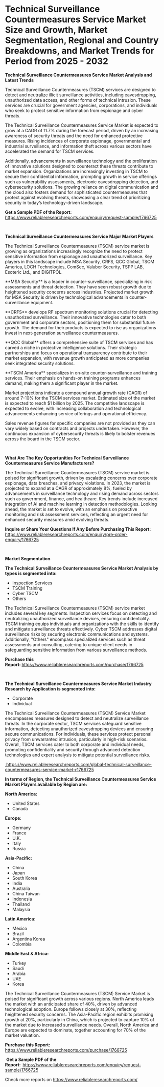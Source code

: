 <p><h1>Technical Surveillance Countermeasures Service Market Size and Growth, Market Segmentation, Regional and Country Breakdowns, and Market Trends for Period from 2025 -  2032</h1></p><p><strong>Technical Surveillance Countermeasures Service Market Analysis and Latest Trends</strong></p>
<p><p>Technical Surveillance Countermeasures (TSCM) services are designed to detect and neutralize illicit surveillance activities, including eavesdropping, unauthorized data access, and other forms of technical intrusion. These services are crucial for government agencies, corporations, and individuals who seek to protect sensitive information from espionage and cyber threats.</p><p>The Technical Surveillance Countermeasures Service Market is expected to grow at a CAGR of 11.7% during the forecast period, driven by an increasing awareness of security threats and the need for enhanced protective measures. Rising incidences of corporate espionage, governmental and industrial surveillance, and information theft across various sectors have accelerated the demand for TSCM services. </p><p>Additionally, advancements in surveillance technology and the proliferation of innovative solutions designed to counteract these threats contribute to market expansion. Organizations are increasingly investing in TSCM to secure their confidential information, prompting growth in service offerings such as vulnerability assessments, electronic eavesdropping detection, and cybersecurity solutions. The growing reliance on digital communication and the cloud also fosters demand for sophisticated countermeasures that protect against evolving threats, showcasing a clear trend of prioritizing security in today’s technology-driven landscape.</p></p>
<p><strong>Get a Sample PDF of the Report:&nbsp;</strong> <a href="https://www.reliableresearchreports.com/enquiry/request-sample/1766725?utm_campaign=3110&utm_medium=2&utm_source=Github&utm_content=ia&utm_term=11032025&utm_id=technical-surveillance-countermeasures-service">https://www.reliableresearchreports.com/enquiry/request-sample/1766725</a></p>
<p>&nbsp;</p>
<p><strong>Technical Surveillance Countermeasures Service Major Market Players</strong></p>
<p><p>The Technical Surveillance Countermeasures (TSCM) service market is growing as organizations increasingly recognize the need to protect sensitive information from espionage and unauthorized surveillance. Key players in this landscape include MSA Security, CRFS, QCC Global, TSCM America, LOCH Technologies, ComSec, Valuber Security, TSPP LAB, Esoteric Ltd., and DIGITPOL.</p><p>**MSA Security** is a leader in counter-surveillance, specializing in risk assessments and threat detection. They have seen robust growth due to heightened security concerns across industries. Projected market growth for MSA Security is driven by technological advancements in counter-surveillance equipment.</p><p>**CRFS** develops RF spectrum monitoring solutions crucial for detecting unauthorized surveillance. Their innovative technologies cater to both government and corporate sectors, positioning them for substantial future growth. The demand for their products is expected to rise as organizations invest in next-generation surveillance countermeasures.</p><p>**QCC Global** offers a comprehensive suite of TSCM services and has carved a niche in protective intelligence solutions. Their strategic partnerships and focus on operational transparency contribute to their market expansion, with revenue growth anticipated as more companies seek integrated security solutions.</p><p>**TSCM America** specializes in on-site counter-surveillance and training services. Their emphasis on hands-on training programs enhances demand, making them a significant player in the market.</p><p>Market projections indicate a compound annual growth rate (CAGR) of around 7-10% for the TSCM services market. Estimated size of the market is expected to reach $1 billion by 2025. The competitive landscape is expected to evolve, with increasing collaboration and technological advancements enhancing service offerings and operational efficiency. </p><p>Sales revenue figures for specific companies are not provided as they can vary widely based on contracts and projects undertaken. However, the continuous expansion of cybersecurity threats is likely to bolster revenues across the board in the TSCM sector.</p></p>
<p>&nbsp;</p>
<p><strong>What Are The Key Opportunities For Technical Surveillance Countermeasures Service Manufacturers?</strong></p>
<p><p>The Technical Surveillance Countermeasures (TSCM) service market is poised for significant growth, driven by escalating concerns over corporate espionage, data breaches, and privacy violations. In 2023, the market is projected to expand at a CAGR of approximately 8%, fueled by advancements in surveillance technology and rising demand across sectors such as government, finance, and healthcare. Key trends include increased integration of AI and machine learning in detection methodologies. Looking ahead, the market is set to evolve, with an emphasis on proactive monitoring and risk assessment services, reflecting an urgent need for enhanced security measures amid evolving threats.</p></p>
<p><strong>Inquire or Share Your Questions If Any Before Purchasing This Report:</strong> <a href="https://www.reliableresearchreports.com/enquiry/pre-order-enquiry/1766725?utm_campaign=3110&utm_medium=2&utm_source=Github&utm_content=ia&utm_term=11032025&utm_id=technical-surveillance-countermeasures-service">https://www.reliableresearchreports.com/enquiry/pre-order-enquiry/1766725</a></p>
<p>&nbsp;</p>
<p><strong>Market Segmentation</strong></p>
<p><strong>The Technical Surveillance Countermeasures Service Market Analysis by types is segmented into:</strong></p>
<p><ul><li>Inspection Services</li><li>TSCM Training</li><li>Cyber TSCM</li><li>Others</li></ul></p>
<p><p>The Technical Surveillance Countermeasures (TSCM) service market includes several key segments. Inspection services focus on detecting and neutralizing unauthorized surveillance devices, ensuring confidentiality. TSCM training equips individuals and organizations with the skills to identify and mitigate surveillance threats effectively. Cyber TSCM addresses digital surveillance risks by securing electronic communications and systems. Additionally, "Others" encompass specialized services such as threat assessments and consulting, catering to unique client needs in safeguarding sensitive information from various surveillance methods.</p></p>
<p><strong>Purchase this Report:&nbsp;</strong><a href="https://www.reliableresearchreports.com/purchase/1766725?utm_campaign=3110&utm_medium=2&utm_source=Github&utm_content=ia&utm_term=11032025&utm_id=technical-surveillance-countermeasures-service">https://www.reliableresearchreports.com/purchase/1766725</a></p>
<p>&nbsp;</p>
<p><strong>The Technical Surveillance Countermeasures Service Market Industry Research by Application is segmented into:</strong></p>
<p><ul><li>Corporate</li><li>Individual</li></ul></p>
<p><p>The Technical Surveillance Countermeasures (TSCM) Service Market encompasses measures designed to detect and neutralize surveillance threats. In the corporate sector, TSCM services safeguard sensitive information, detecting unauthorized eavesdropping devices and ensuring secure communications. For individuals, these services protect personal privacy from unwarranted intrusion, particularly in high-risk scenarios. Overall, TSCM services cater to both corporate and individual needs, promoting confidentiality and security through advanced detection technologies and expert analysis to mitigate potential surveillance risks.</p></p>
<p><a href="https://www.reliableresearchreports.com/global-technical-surveillance-countermeasures-service-market-r1766725?utm_campaign=3110&utm_medium=2&utm_source=Github&utm_content=ia&utm_term=11032025&utm_id=technical-surveillance-countermeasures-service">&nbsp;https://www.reliableresearchreports.com/global-technical-surveillance-countermeasures-service-market-r1766725</a></p>
<p><strong>In terms of Region, the Technical Surveillance Countermeasures Service Market Players available by Region are:</strong></p>
<p>
    <p> <strong> North America: </strong>
        <ul>
            <li>United States</li>
            <li>Canada</li>
        </ul>
        </p> 
    <p> <strong> Europe: </strong>
        <ul>
            <li>Germany</li>
            <li>France</li>
            <li>U.K.</li>
            <li>Italy</li>
            <li>Russia</li>
        </ul>
        </p> 
    <p> <strong> Asia-Pacific: </strong>
        <ul>
            <li>China</li>
            <li>Japan</li>
            <li>South Korea</li>
            <li>India</li>
            <li>Australia</li>
            <li>China Taiwan</li>
            <li>Indonesia</li>
            <li>Thailand</li>
            <li>Malaysia</li>
        </ul>
        </p> 
    <p> <strong> Latin America: </strong>
        <ul>
            <li>Mexico</li>
            <li>Brazil</li>
            <li>Argentina Korea</li>
            <li>Colombia</li>
        </ul>
        </p> 
    <p> <strong> Middle East & Africa: </strong>
        <ul>
            <li>Turkey</li>
            <li>Saudi</li>
            <li>Arabia</li>
            <li>UAE</li>
            <li>Korea</li>
        </ul>
    </p>
    </p>
<p><p>The Technical Surveillance Countermeasures (TSCM) Service Market is poised for significant growth across various regions. North America leads the market with an anticipated share of 40%, driven by advanced technological adoption. Europe follows closely at 30%, reflecting heightened security concerns. The Asia-Pacific region exhibits promising growth at 20%, particularly in China, which is projected to capture 10% of the market due to increased surveillance needs. Overall, North America and Europe are expected to dominate, together accounting for 70% of the market valuation.</p></p>
<p><strong>Purchase this Report: </strong><a href="https://www.reliableresearchreports.com/purchase/1766725?utm_campaign=3110&utm_medium=2&utm_source=Github&utm_content=ia&utm_term=11032025&utm_id=technical-surveillance-countermeasures-service">https://www.reliableresearchreports.com/purchase/1766725</a></p>
<p>&nbsp;<strong>Get a Sample PDF of the Report:&nbsp;&nbsp;</strong><a href="https://www.reliableresearchreports.com/enquiry/request-sample/1766725?utm_campaign=3110&utm_medium=2&utm_source=Github&utm_content=ia&utm_term=11032025&utm_id=technical-surveillance-countermeasures-service">https://www.reliableresearchreports.com/enquiry/request-sample/1766725</a></p>
<p><strong></strong></p>
<p>Check more reports on <a href="https://www.reliableresearchreports.com/?utm_campaign=3110&utm_medium=2&utm_source=Github&utm_content=ia&utm_term=11032025&utm_id=technical-surveillance-countermeasures-service">https://www.reliableresearchreports.com/</a></p>
